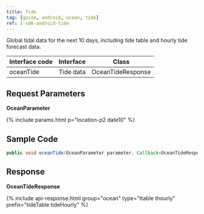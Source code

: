 ```yaml
---
title: Tide
tag: [guide, android, ocean, tide]
ref: 1-sdk-android-tide
---
```


Global tidal data for the next 10 days, including tide table and hourly tide forecast data.

| Interface code | Interface        | Class   |
| -------------- | ---------------- | ------- |
| oceanTide | Tide data  | OceanTideResponse |

## Request Parameters

**OceanParameter**

{% include params.html p="location-p2 date10" %}

## Sample Code

```java
public void oceanTide(OceanParameter parameter, Callback<OceanTideResponse> callback)
```

## Response

**OceanTideResponse**

{% include api-response.html group="ocean" type="ttable thourly" prefix="tideTable tideHourly" %}

<!-- | Property        | Description     | Example                    |
| --------------- | -------- | ---------------------- |
| getCode         | Status code, please refer to [Status Code](/en/docs/resource/status-code/) | [Status Code](/docs/resource/status-code/)        |
| getUpdateTime | [Last updated time](/en/docs/resource/glossary/#update-time)  | 2017-10-25T04:34+08:00      |
| getFxLink |Responsive web page of this data, for embedded in website or APP  | https://www.qweather.com |
| getTideHourly | Hourly data | List\<TideHourly> |
| getTideTable | Tide table | List\<TideTable> |
| getRefer         | Reference data, includes data source, statements and license | Refer  |

**Refer**

| Property | Description  |  Type |  Example  |
| ---------- | ----------- | ------------------ | ------------ |
| getSources | Data source and other statements  | List&lt;String&gt; | QWeather     |
| getLicense | Data license      | List&lt;String&gt; | QWeather Developers License |

**TideTable**

| Property         | Description                                                                    | Example               |
| ------------ | ----------------------------------------------------- | -------------------- |
| getFxTime      | High tide or Low tide time                                 | 2017-10-25T04:34+08:00|
| getHeight        | The height of the wave, in meters                                       | 1.23            |
| getType       | High tide (H) or Low tide (L)                              |    H    |

**TideHourly**

| Property         | Description                                                                    | Example               |
| ------------ | ----------------------------------------------------- | -------------------- |
| getFxTime      | Hourly forecast time                                 | 2017-10-25T04:34+08:00|
| getHeight        | The height of the wave, in meters                                     | 1.23            | -->


